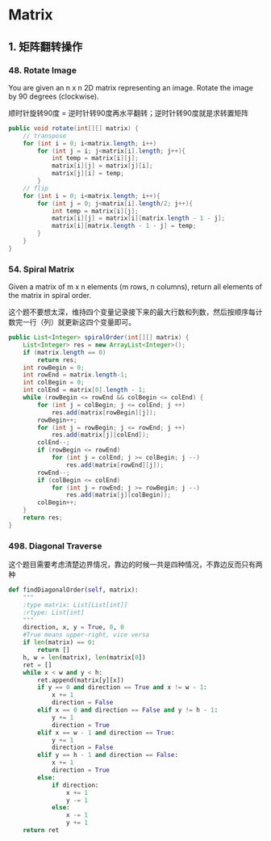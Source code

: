 # Matrix

## 1. 矩阵翻转操作

### 48. Rotate Image

You are given an n x n 2D matrix representing an image. Rotate the image by 90 degrees (clockwise).

顺时针旋转90度 = 逆时针转90度再水平翻转；逆时针转90度就是求转置矩阵

```java
public void rotate(int[][] matrix) {
    // transpose
    for (int i = 0; i<matrix.length; i++)
        for (int j = i; j<matrix[i].length; j++){
            int temp = matrix[i][j];
            matrix[i][j] = matrix[j][i];
            matrix[j][i] = temp;
        }
    // flip
    for (int i = 0; i<matrix.length; i++){
        for (int j = 0; j<matrix[i].length/2; j++){
            int temp = matrix[i][j];
            matrix[i][j] = matrix[i][matrix.length - 1 - j];
            matrix[i][matrix.length - 1 - j] = temp;
        }
    }
}
```

### 54. Spiral Matrix

Given a matrix of m x n elements (m rows, n columns), return all elements of the matrix in spiral order.

这个题不要想太深，维持四个变量记录接下来的最大行数和列数，然后按顺序每计数完一行（列）就更新这四个变量即可。

```java
public List<Integer> spiralOrder(int[][] matrix) {
    List<Integer> res = new ArrayList<Integer>();
    if (matrix.length == 0)
        return res;
    int rowBegin = 0;
    int rowEnd = matrix.length-1;
    int colBegin = 0;
    int colEnd = matrix[0].length - 1;
    while (rowBegin <= rowEnd && colBegin <= colEnd) {
        for (int j = colBegin; j <= colEnd; j ++)
            res.add(matrix[rowBegin][j]);
        rowBegin++;
        for (int j = rowBegin; j <= rowEnd; j ++)
            res.add(matrix[j][colEnd]);
        colEnd--;
        if (rowBegin <= rowEnd)
            for (int j = colEnd; j >= colBegin; j --)
                res.add(matrix[rowEnd][j]);
        rowEnd--;
        if (colBegin <= colEnd)
            for (int j = rowEnd; j >= rowBegin; j --)
                res.add(matrix[j][colBegin]);
        colBegin++;
    }
    return res;
}
```

### 498. Diagonal Traverse

这个题目需要考虑清楚边界情况，靠边的时候一共是四种情况，不靠边反而只有两种

```py
def findDiagonalOrder(self, matrix):
    """
    :type matrix: List[List[int]]
    :rtype: List[int]
    """
    direction, x, y = True, 0, 0
    #True means upper-right, vice versa
    if len(matrix) == 0:
        return []
    h, w = len(matrix), len(matrix[0])
    ret = []
    while x < w and y < h:
        ret.append(matrix[y][x])
        if y == 0 and direction == True and x != w - 1:
            x += 1
            direction = False
        elif x == 0 and direction == False and y != h - 1:
            y += 1
            direction = True
        elif x == w - 1 and direction == True:
            y += 1
            direction = False
        elif y == h - 1 and direction == False:
            x += 1
            direction = True
        else:
            if direction:
                x += 1
                y -= 1
            else:
                x -= 1
                y += 1
    return ret
```

